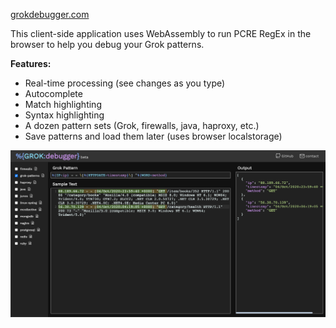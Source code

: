 [grokdebugger.com](https://www.grokdebugger.com)

This client-side application uses WebAssembly to run PCRE RegEx in the browser to help you debug your Grok patterns.

**Features:** 
- Real-time processing (see changes as you type)
- Autocomplete
- Match highlighting
- Syntax highlighting
- A dozen pattern sets (Grok, firewalls, java, haproxy, etc.)
- Save patterns and load them later (uses browser localstorage)


![screenshot](screenshot.png)
